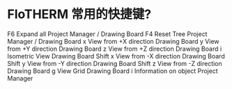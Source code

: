 # FloTHERM 常用的快捷键?

  

F6             Expand all	Project Manager / Drawing Board
F4            	Reset Tree	Project Manager / Drawing Board
x              	View from +X direction Drawing Board
y              	View from +Y direction Drawing Board
z              	View from +Z direction Drawing Board
i	              	Isometric View	Drawing Board
Shift x     	View from -X direction	Drawing Board
Shift y     	View from -Y direction	Drawing Board
Shift z     	View from -Z direction	Drawing Board
g             	View Grid	Drawing Board
i	             	Information on object	Project Manager

